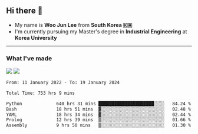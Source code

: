 ## Hi there 👋

- My name is **Woo Jun Lee** from **South Korea 🇰🇷**
- I'm currently pursuing my Master's degree in **Industrial Engineering** at **Korea University**

---

### What I've made

<a href="https://share.streamlit.io/tomtom1103/kuiai_hackathon_2022/main/JL_app.py"><img src="https://img.shields.io/badge/Journey Lee-161B22?style=for-the-badge&logo=streamlit&logoColor=FF4B4B"/></a> <a href="https://jeon-100.github.io/Dangzang/"><img src="https://img.shields.io/badge/당신을 위한 장학금, 당장!-161B22?style=for-the-badge&logo=react&logoColor=#61DAFB"/></a>

<!--START_SECTION:waka-->

```txt
From: 11 January 2022 - To: 19 January 2024

Total Time: 753 hrs 9 mins

Python             640 hrs 31 mins █████████████████████░░░░   84.24 %
Bash               18 hrs 51 mins  ▓░░░░░░░░░░░░░░░░░░░░░░░░   02.48 %
YAML               18 hrs 34 mins  ▓░░░░░░░░░░░░░░░░░░░░░░░░   02.44 %
Prolog             12 hrs 39 mins  ▒░░░░░░░░░░░░░░░░░░░░░░░░   01.66 %
Assembly           9 hrs 50 mins   ▒░░░░░░░░░░░░░░░░░░░░░░░░   01.30 %
```

<!--END_SECTION:waka-->
